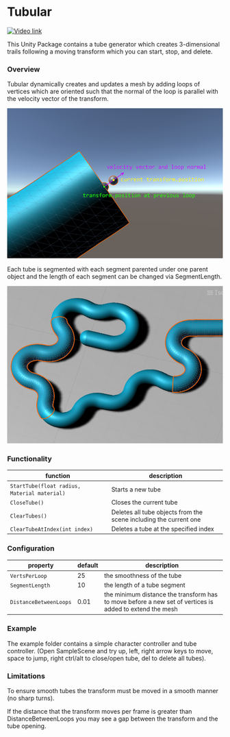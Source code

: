 # Tubular

[![Video link](https://img.youtube.com/vi/34dg89ZPg5U/0.jpg)](https://www.youtube.com/watch?v=34dg89ZPg5U)

This Unity Package contains a tube generator which creates 3-dimensional trails following a moving transform which you can start, stop, and delete.

### Overview

Tubular dynamically creates and updates a mesh by adding loops of vertices which are oriented such that the normal of the loop is parallel with the velocity vector of the transform.

![TubularDiagram](./Tubular_diagram.png)

Each tube is segmented with each segment parented under one parent object and the length of each segment can be changed via SegmentLength.

![TubularDiagram2](./Tubular_diagram2.png)

### Functionality

| function  | description  |
| ------------ | ------------ |
| `StartTube(float radius, Material material)`  | Starts a new tube  |
| `CloseTube()`   | Closes the current tube  |
| `ClearTubes()`  | Deletes all tube objects from the scene including the current one   |
| `ClearTubeAtIndex(int index)`  | Deletes a tube at the specified index  |

### Configuration
|property  | default |description  |
| ------------ | ------------ |------------ |
| `VertsPerLoop`  |25| the smoothness of the tube  |
| `SegmentLength`   | 10| the length of a tube segment  |
| `DistanceBetweenLoops`  | 0.01| the minimum distance the transform has to move before  a new set of vertices is added to extend the mesh|

### Example

The example folder contains a simple character controller and tube controller.
(Open SampleScene and try up, left, right arrow keys to move, space to jump, right ctrl/alt to close/open tube, del to delete all tubes).

### Limitations

To ensure smooth tubes the transform must be moved in a smooth manner (no sharp turns).

If the distance that the transform moves per frame is greater than DistanceBetweenLoops you may see a gap between the transform and the tube opening.



